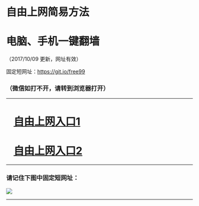 ﻿# 自由上网简易方法

# 电脑、手机一键翻墙

（2017/10/09 更新，网址有效）

固定短网址：https://git.io/free99

### （微信如打不开，请转到浏览器打开）


***





# &nbsp;&nbsp; <a href="http://ft656522241.fwq-tz-1001.info/fwqtz01.html?t=100900128137 " target="_blank">自由上网入口1</a>
# &nbsp;&nbsp; <a href="http://ft3135022787.fwq-tz-1002.info/fwqtz02.html?t=10090011064 " target="_blank">自由上网入口2</a>
***

### 请记住下图中固定短网址：

<img src="https://s3-us-west-2.amazonaws.com/fwq-1001/yjfq-20170905okok.png" /> 


***

